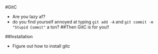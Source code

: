 #GitC
* Are you lazy af?
* do you find yourself annoyed at typing ```git add -A``` and ```git commit -m "Stupid Commit"``` a ton?
##Then GitC is for you!!

##Installation
* <TODO> Figure out how to install gitc
